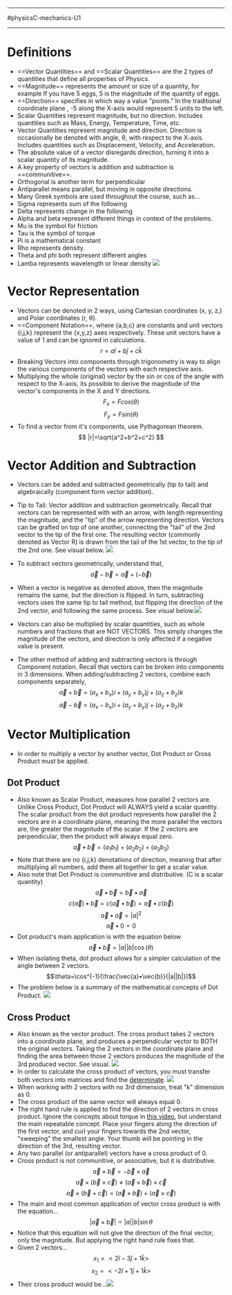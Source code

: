 __________________________________________________________
#physicsC-mechanics-U1 
__________________________________________________________
# Definitions
- ==Vector Quantities== and ==Scalar Quantities== are the 2 types of quantities that define all properties of Physics.
- ==Magnitude== represents the amount or size of a quantity, for example
  If you have 5 eggs, 5 is the magnitude of the quantity of eggs. 
- ==Direction== specifies in which way a value "points." In the traditional coordinate plane , -5 along the X-axis would represent 5 units to the left.
- Scalar Quantities represent magnitude, but no direction. Includes quantities such as Mass, Energy, Temperature, Time, etc.
- Vector Quantities represent magnitude and direction. Direction is occasionally be denoted with angle, θ, with respect to the X-axis. Includes quantities such as Displacement, Velocity, and Acceleration.
- The absolute value of a vector disregards direction, turning it into a scalar quantity of its magnitude. 
- A key property of vectors is addition and subtraction is ==communitive==.
- Orthogonal is another term for perpendicular
- Antiparallel means parallel, but moving in opposite directions. 
- Many Greek symbols are used throughout the course, such as...
- Sigma represents sum of the following
- Delta represents change in the following
- Alpha and beta represent different things in context of the problems.
- Mu is the symbol for friction
- Tau is the symbol of torque
- Pi is a mathematical constant
- Rho represents density.
- Theta and phi both represent different angles
- Lamba represents wavelength or linear density
![](greekalphabet.jpg)
# Vector Representation
- Vectors can be denoted in 2 ways, using Cartesian coordinates (x, y, z,) and Polar coordinates (r, θ).
- ==Component Notation==, where {a,b,c} are constants and unit vectors {i,j,k} represent the {x,y,z} axes respectively. These unit vectors have a value of 1 and can be ignored in calculations.
$$
r=a\hat i + b\hat j + c\hat k
$$
- Breaking Vectors into components through trigonometry is way to align the various components of the vectors with each respective axis.
- Multiplying the whole (original) vector by the sin or cos of the angle with respect to the X-axis, its possible to derive the magnitude of the vector's components in the X and Y directions.
$$F_x=Fcos(\theta)$$$$F_y=Fsin(\theta)$$
- To find a vector from it's components, use Pythagorean theorem.
$$
|r|=\sqrt{a^2+b^2+c^2}
$$
# Vector Addition and Subtraction
- Vectors can be added and subtracted geometrically (tip to tail) and algebraically (component form vector addition).
- Tip to Tail: Vector addition and subtraction geometrically. Recall that vectors can be represented with with an arrow, with length representing the magnitude, and the "tip" of the arrow representing direction. Vectors can be grafted on top of one another, connecting the "tail" of the 2nd vector to the tip of the first one. The resulting vector (commonly denoted as Vector R) is drawn from the tail of the 1st vector, to the tip of the 2nd one. See visual below. ![](vectoraddition.gif)
- To subtract vectors geometrically, understand that,$$\vec{a}-\vec{b}=\vec{a}+(-\vec{b})$$
- When a vector is negative as denoted above, then the magnitude remains the same, but the direction is flipped. In turn, subtracting vectors uses the same tip to tail method, but flipping the direction of the 2nd vector, and following the same process. See visual below.![](vectorsubtraction.gif)
- Vectors can also be multiplied by scalar quantities, such as whole numbers and fractions that are NOT VECTORS. This simply changes the magnitude of the vectors, and direction is only affected if a negative value is present.

- The other method of adding and subtracting vectors is through Component notation. Recall that vectors can be broken into components in 3 dimensions. When adding/subtracting 2 vectors, combine each components separately, $$\vec{a}+\vec{b}=(a_x+b_x)i+(a_y+b_y)j+(a_z+b_z)k$$$$\vec{a}-\vec{b}=(a_x-b_x)i+(a_y+b_y)j+(a_z+b_z)k$$
# Vector Multiplication
- In order to multiply a vector by another vector, Dot Product or Cross Product must be applied.
## Dot Product
- Also known as Scalar Product, measures how parallel 2 vectors are. Unlike Cross Product, Dot Product will ALWAYS yield a scalar quantity. The scalar product from the dot product represents how parallel the 2 vectors are in a coordinate plane, meaning the more parallel the vectors are, the greater the magnitude of the scalar. If the 2 vectors are perpendicular, then the product will always equal zero. $$\vec{a}•\vec{b}=(a_1b_1)+(a_2b_2)+(a_3b_3)$$
- Note that there are no {i,j,k} denotations of direction, meaning that after multiplying all numbers, add them all together to get a scalar value. 
- Also note that Dot Product is communitive and distributive. (C is a scalar quantity) $$\vec{a}•\vec{b}=\vec{b}•\vec{a}$$$$
c(\vec{a})•\vec{b}=c(\vec{a}•\vec{b})=\vec{a}•c(\vec{b})
$$
$$\vec{a}•\vec{a}=|a|^2$$
$$\vec{a}•0=0$$
- Dot product's main application is with the equation below
$$\vec{a}•\vec{b}=|a||b|\cos(\theta)$$
- When isolating theta, dot product allows for a simpler calculation of the angle between 2 vectors.$$\theta=\cos^{-1}(\frac{\vec{a}•\vec{b}}{|a||b|})$$
- The problem below is a summary of the mathematical concepts of Dot Product. 
![]()![](dotproduct.png)
## Cross Product
- Also known as the vector product. The cross product takes 2 vectors into a coordinate plane, and produces a perpendicular vector to BOTH the original vectors. Taking the 2 vectors in the coordinate plane and finding the area between those 2 vectors produces the magnitude of the 3rd produced vector. See visual. ![](crossproductconceptual.gif)
- In order to calculate the cross product of vectors, you must transfer both vectors into matrices and find the [determinate](https://www.youtube.com/watch?v=3ROzG6n4yMc).
![](crossproductformula.gif)
- When working with 2 vectors with no 3rd dimension, treat "k" dimension as 0.
- The cross product of the same vector will always equal 0.
- The right hand rule is applied to find the direction of 2 vectors in cross product. Ignore the concepts about torque in [this video](https://www.youtube.com/watch?v=fuTVnSFBhwk), but understand the main repeatable concept. Place your fingers along the direction of the first vector, and curl your fingers towards the 2nd vector, "sweeping" the smallest angle. Your thumb will be pointing in the direction of the 3rd, resulting vector.
- Any two parallel (or antiparallel) vectors have a cross product of 0.
- Cross product is not communitive, or associative, but it is distributive.
$$\vec{a}\times\vec{b}=-\vec{b}\times\vec{a} $$
$$\vec{a}\times(\vec{b}\times\vec{c})\neq(\vec{a}\times\vec{b})\times\vec{c}$$
$$\vec{a}\times(\vec{b}+\vec{c})=(\vec{a}\times\vec{b})+(\vec{a}\times\vec{c})$$
- The main and most common application of vector cross product is with the equation... $$|\vec{a}\times\vec{b}|=|a||b|\sin\theta$$
- Notice that this equation will not give the direction of the final vector, only the magnitude. But applying the right hand rule fixes that.
- Given 2 vectors...$$x_1=<2\hat{i}-3\hat{j}+1\hat{k}>$$$$x_2=<-2\hat{i}+1\hat{j}+1\hat{k}>$$
- Their cross product would be...![](crossproductexample.gif)